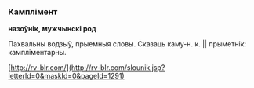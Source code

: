 ### Камплімент
**назоўнік, мужчынскі род**

Пахвальны водзыў, прыемныя словы. Сказаць каму-н. к. || прыметнік: кампліментарны.

<a rel="author">[http://rv-blr.com/](http://rv-blr.com/slounik.jsp?letterId=0&maskId=0&pageId=1291)</a>

